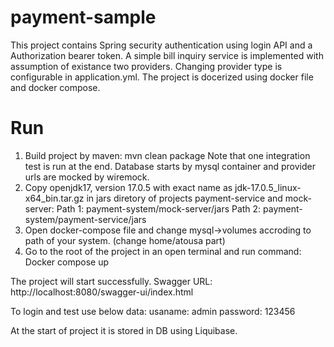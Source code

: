 # payment-sample

This project contains Spring security authentication using login API and a Authorization bearer token. 
A simple bill inquiry service is implemented with assumption of existance two providers. Changing provider type is configurable in application.yml.
The project is docerized using docker file and docker compose.

# Run
1. Build project by maven:
   mvn clean package
   Note that one integration test is run at the end. Database starts by mysql container and provider urls are mocked by wiremock.
2. Copy openjdk17, version 17.0.5 with exact name as jdk-17.0.5_linux-x64_bin.tar.gz in jars diretory of projects payment-service and mock-server:
   Path 1: payment-system/mock-server/jars
   Path 2: payment-system/payment-service/jars
3. Open docker-compose file and change mysql->volumes accroding to path of your system. (change home/atousa part) 
4. Go to the root of the project in an open terminal and run command:
   Docker compose up

 The project will start successfully. 
 Swagger URL: http://localhost:8080/swagger-ui/index.html

 To login and test use below data:
 usaname: admin
 password: 123456

 At the start of project it is stored in DB using Liquibase.

